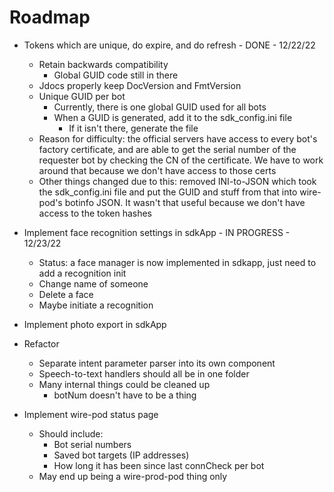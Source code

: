 # Roadmap

-   Tokens which are unique, do expire, and do refresh - DONE - 12/22/22
    -   Retain backwards compatibility
        -   Global GUID code still in there
    -   Jdocs properly keep DocVersion and FmtVersion
    -   Unique GUID per bot
        -   Currently, there is one global GUID used for all bots
        -   When a GUID is generated, add it to the sdk_config.ini file
            -   If it isn't there, generate the file
    -   Reason for difficulty: the official servers have access to every bot's factory certificate, and are able to get the serial number of the requester bot by checking the CN of the certificate. We have to work around that because we don't have access to those certs
    -   Other things changed due to this: removed INI-to-JSON which took the sdk_config.ini file and put the GUID and stuff from that into wire-pod's botinfo JSON. It wasn't that useful because we don't have access to the token hashes

-   Implement face recognition settings in sdkApp - IN PROGRESS - 12/23/22
    -   Status: a face manager is now implemented in sdkapp, just need to add a recognition init
    -   Change name of someone
    -   Delete a face
    -   Maybe initiate a recognition

-   Implement photo export in sdkApp

-   Refactor
    -   Separate intent parameter parser into its own component
    -   Speech-to-text handlers should all be in one folder
    -   Many internal things could be cleaned up
        -   botNum doesn't have to be a thing

-   Implement wire-pod status page
    -   Should include:
        -   Bot serial numbers
        -   Saved bot targets (IP addresses)
        -   How long it has been since last connCheck per bot
    -   May end up being a wire-prod-pod thing only
